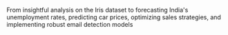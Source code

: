 From insightful analysis on the Iris dataset to forecasting India's unemployment rates, predicting car prices, optimizing sales strategies, and implementing robust email detection models
